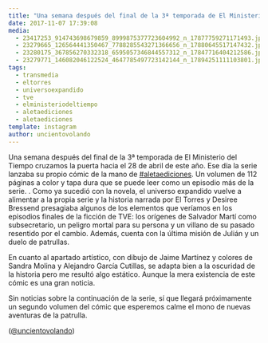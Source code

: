 ```yaml
---
title: "Una semana después del final de la 3ª temporada de El Ministerio del Tiempo cruzamos la puerta hacia el 28 de abril de este año"
date: 2017-11-07 17:39:08
media: 
  - 23417253_914743698679859_8999875377723604992_n_17877759271171493.jpg
  - 23279665_126564441350467_7788285543271366656_n_17880645517147432.jpg
  - 23280175_367856270332318_6595057346844557312_n_17847716404212586.jpg
  - 23279771_146082046122524_4647785497723142144_n_17894251111103801.jpg
tags: 
  - transmedia
  - eltorres
  - universoexpandido
  - tve
  - elministeriodeltiempo
  - aletaediciones
  - aletaediciones
template: instagram
author: uncientovolando
---
```


Una semana después del final de la 3ª temporada de El Ministerio del Tiempo cruzamos la puerta hacia el 28 de abril de este año. Ese día la serie lanzaba su propio cómic de la mano de [#aletaediciones](/tags/aletaediciones). Un volumen de 112 páginas a color y tapa dura que se puede leer como un episodio más de la serie. .
Como ya sucedió con la novela, el universo expandido vuelve a alimentar a la propia serie y la historia narrada por El Torres y Desiree Bressend presagiaba algunos de los elementos que veríamos en los episodios finales de la ficción de TVE: los orígenes de Salvador Martí como subsecretario, un peligro mortal para su persona y un villano de su pasado resentido por el cambio. Además, cuenta con la última misión de Julián y un duelo de patrullas.


En cuanto al apartado artístico, con dibujo de Jaime Martínez y colores de Sandra Molina y Alejandro García Cutillas, se adapta bien a la oscuridad de la historia pero me resultó algo estático. Aunque la mera existencia de este cómic es una gran noticia.


Sin noticias sobre la continuación de la serie, sí que llegará próximamente un segundo volumen del cómic que esperemos calme el mono de nuevas aventuras de la patrulla.


([@uncientovolando](https://instagram.com/uncientovolando))







